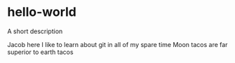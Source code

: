 # hello-world
A short description


Jacob here I like to learn about git in all of my spare time
Moon tacos are far superior to earth tacos
